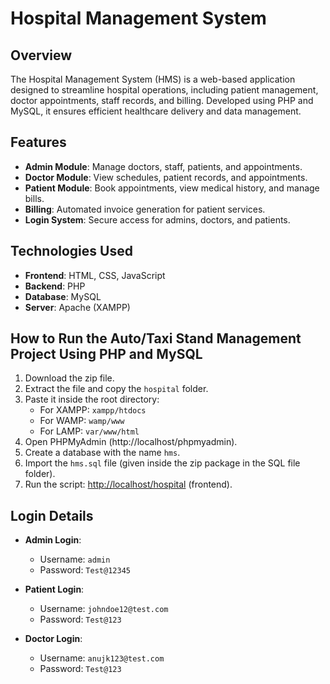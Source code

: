 # Hospital Management System

## Overview
The Hospital Management System (HMS) is a web-based application designed to streamline hospital operations, including patient management, doctor appointments, staff records, and billing. Developed using PHP and MySQL, it ensures efficient healthcare delivery and data management.

## Features
- **Admin Module**: Manage doctors, staff, patients, and appointments.
- **Doctor Module**: View schedules, patient records, and appointments.
- **Patient Module**: Book appointments, view medical history, and manage bills.
- **Billing**: Automated invoice generation for patient services.
- **Login System**: Secure access for admins, doctors, and patients.

## Technologies Used
- **Frontend**: HTML, CSS, JavaScript
- **Backend**: PHP
- **Database**: MySQL
- **Server**: Apache (XAMPP)

## How to Run the Auto/Taxi Stand Management Project Using PHP and MySQL

1. Download the zip file.
2. Extract the file and copy the `hospital` folder.
3. Paste it inside the root directory:
   - For XAMPP: `xampp/htdocs`
   - For WAMP: `wamp/www`
   - For LAMP: `var/www/html`
4. Open PHPMyAdmin (http://localhost/phpmyadmin).
5. Create a database with the name `hms`.
6. Import the `hms.sql` file (given inside the zip package in the SQL file folder).
7. Run the script: [http://localhost/hospital](http://localhost/hospital) (frontend).

## Login Details
- **Admin Login**: 
  - Username: `admin`
  - Password: `Test@12345`
  
- **Patient Login**: 
  - Username: `johndoe12@test.com`
  - Password: `Test@123`
  
- **Doctor Login**: 
  - Username: `anujk123@test.com`
  - Password: `Test@123`
